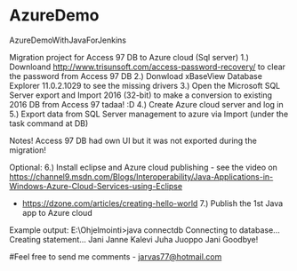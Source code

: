 # AzureDemo
AzureDemoWithJavaForJenkins

Migration project for Access 97 DB to Azure cloud (Sql server)
1.) Downloand http://www.trisunsoft.com/access-password-recovery/ to clear the password from Access 97 DB
2.) Donwload xBaseView Database Explorer 11.0.2.1029 to see the missing drivers
3.) Open the Microsoft SQL Server export and Import 2016 (32-bit) to make a conversion to existing 2016 DB from Access 97
tadaa! :D
4.) Create Azure cloud server and log in
5.) Export data from SQL Server management to azure via Import (under the task command at DB)

Notes! Access 97 DB had own UI but it was not exported during the migration!

Optional:
6.) Install eclipse and Azure cloud publishing - see the video on https://channel9.msdn.com/Blogs/Interoperability/Java-Applications-in-Windows-Azure-Cloud-Services-using-Eclipse
+ https://dzone.com/articles/creating-hello-world
7.) Publish the 1st Java app to Azure cloud

Example output:
E:\Ohjelmointi\>java connectdb
Connecting to database...
Creating statement...
Jani
Janne
Kalevi
Juha
Juoppo
Jani
Goodbye!

#Feel free to send me comments - jarvas77@hotmail.com
